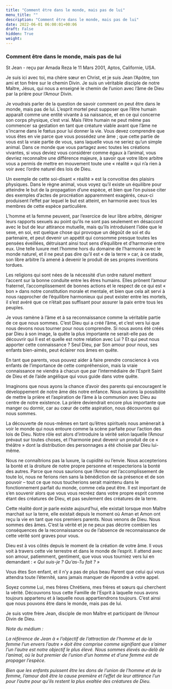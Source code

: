```yaml
---
title: "Comment être dans le monde, mais pas de lui"
menu_title: ""
description: "Comment être dans le monde, mais pas de lui"
date: 2022-06-01 06:00:01+00:06
draft: False
hidden: True
weight:
---
```

### Comment être dans le monde, mais pas de lui

St Jean - reçu par Amada Reza le 11 Mars 2001, Aptos, Californie, USA.

Je suis ici avec toi, ma chère sœur en Christ, et je suis Jean l’Apôtre, ton ami et ton frère sur le chemin Divin. Je suis un véritable disciple de notre Maître, Jésus, qui nous a enseigné le chemin de l’union avec l’âme de Dieu par la prière pour l’Amour Divin.

Je voudrais parler de la question de savoir comment on peut être dans le monde, mais pas de lui. L’esprit mortel peut supposer que l’être humain apparaît comme une entité vivante à sa naissance, et en ce qui concerne son corps physique, c’est vrai. Mais l’être humain ne peut même pas commencer sa gestation en tant que créature viable avant que l’âme ne s’incarne dans le fœtus pour lui donner la vie. Vous devez comprendre que vous êtes en vie parce que vous possédez une âme ; que cette partie de vous est la vraie partie de vous, sans laquelle vous ne seriez qu’un simple animal. Dans ce monde que vous partagez avec toutes les créations vivantes, si vous deviez vous considérer comme égaux à l’animal, vous devriez reconnaître une différence majeure, à savoir que votre libre arbitre vous a permis de mettre en mouvement toute une « réalité » qui n’a rien à voir avec l’ordre naturel des lois de Dieu.

Un exemple de cette soi-disant « réalité » est la convoitise des plaisirs physiques. Dans le règne animal, vous voyez qu’il existe un équilibre pour atteindre le but de la propagation d’une espèce, et bien que l’on puisse citer des exemples d’actes de procréation apparemment exagérés, ceux-ci produisent l’effet par lequel le but est atteint, en harmonie avec tous les membres de cette espèce particulière.

L’homme et la femme peuvent, par l’exercice de leur libre arbitre, dénigrer leurs rapports sexuels au point qu’ils ne sont pas seulement en désaccord avec le but de leur attirance mutuelle, mais qu’ils introduisent l’idée que le sexe, en soi, est quelque chose qui provoque un dégoût de soi et du partenaire, et peut devenir un appétit qui consomme presque toutes les pensées éveillées, détruisant ainsi tout sens d’équilibre et d’harmonie entre eux. Une telle luxure met l’homme hors du domaine de l’harmonie avec le monde naturel, et il ne peut pas dire qu’il est « de la terre » car, à ce stade, son libre arbitre l’a amené à devenir le produit de ses propres inventions tordues.

Les religions qui sont nées de la nécessité d’un ordre naturel mettent l’accent sur la bonne conduite entre les êtres humains. Elles prônent l’amour fraternel, l’accomplissement de bonnes actions et le respect de ce qui est « bon » dans notre constitution morale et mentale, et bien que cela ait servi à nous rapprocher de l’équilibre harmonieux qui peut exister entre les mortels, il s’est avéré que ce n’était pas suffisant pour assurer la paix entre tous les peuples.

Je vous ramène à l’âme et à sa reconnaissance comme la véritable partie de ce que nous sommes. C’est Dieu qui a créé l’âme, et c’est vers lui que nous devons nous tourner pour nous comprendre. Si nous avons été créés par Dieu à son image, la quête la plus importante ne serait-elle pas de découvrir qui Il est et quelle est notre relation avec Lui ? Et qui peut nous apporter cette connaissance ? Seul Dieu, par Son amour pour nous, ses enfants bien-aimés, peut éclairer nos âmes en quête.

En tant que parents, vous pouvez aider à faire prendre conscience à vos enfants de l’importance de cette compréhension, mais la vraie connaissance ne viendra à chacun que par l’intermédiaire de l’Esprit Saint de Dieu et de l’aide angélique qui vous guide dans votre quête.

Imaginons que nous ayons la chance d’avoir des parents qui encouragent le développement de notre âme dès notre enfance. Nous aurions la possibilité de mettre la prière et l’aspiration de l’âme à la communion avec Dieu au centre de notre existence. La prière deviendrait encore plus importante que manger ou dormir, car au cœur de cette aspiration, nous découvrons qui nous sommes.

La découverte de nous-mêmes en tant qu’êtres spirituels nous amènerait à voir le monde qui nous entoure comme la scène parfaite pour l’action des lois de Dieu. Notre rôle est alors d’introduire la vérité selon laquelle l’Amour prévaut sur toutes choses, et l’harmonie peut devenir un produit de ce « théâtre » dont la distribution des personnages a été choisie par Dieu lui-même.

Nous ne connaîtrions pas la luxure, la cupidité ou l’envie. Nous accepterions la bonté et la droiture de notre propre personne et respecterions la bonté des autres. Parce que nous saurions que l’Amour est l’accomplissement de toute loi, nous ne ferions rien sans la bénédiction de sa présence et de son pouvoir – tout ce que nous toucherions serait maintenu dans le fonctionnement parfait du monde, comme cela peut être. Il est important de s’en souvenir alors que vous vous recréez dans votre propre esprit comme étant des créatures de Dieu, et pas seulement des créatures de la terre.

Cette réalité dont je parle existe aujourd’hui, elle existait lorsque mon Maître marchait sur la terre, elle existait depuis le moment où Aman et Amon ont reçu la vie en tant que nos premiers parents. Nous venons de Dieu. Nous sommes des âmes. C’est la vérité et je ne peux pas décrire combien les conséquences de la reconnaissance ou de l’absence de reconnaissance de cette vérité sont graves pour vous.

Dieu est à vos côtés depuis le moment de la création de votre âme. Il vous voit à travers cette vie terrestre et dans le monde de l’esprit. Il attend avec son amour, patiemment, gentiment, que vous vous tourniez vers lui en demandant : *« Qui suis-je ? Qu’as-Tu fait ? »*

Vous êtes Son enfant, et il n’y a pas de plus beau Parent que celui qui vous attendra toute l’éternité, sans jamais manquer de répondre à votre appel.

Soyez comme Lui, mes frères Chrétiens, mes frères et sœurs qui cherchent la vérité. Découvrons tous cette Famille de l’Esprit à laquelle nous avons toujours appartenu et à laquelle nous appartiendrons toujours. C’est ainsi que nous pouvons être dans le monde, mais pas de lui.

Je suis votre frère Jean, disciple de mon Maître et participant de l’Amour Divin de Dieu.

*Note du médium :*

*La référence de Jean à « l’objectif de l’attraction de l’homme et de la femme l’un envers l’autre » doit être comprise comme signifiant que s’aimer l’un l’autre est notre objectif le plus élevé. Nous sommes élevés au-delà de l’animal, où le but premier de l’union d’un homme et d’une femme est de propager l’espèce.*

*Bien que les enfants puissent être les dons de l’union de l’homme et de la femme, l’amour doit être la cause première et l’effet de leur attirance l’un pour l’autre pour qu’ils restent la plus exaltée des créatures de Dieu.*
